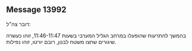 ## Message 13992

דובר צה"ל:

בהמשך להתרעות שהופעלו במרחב הגליל המערבי בשעות 11:46-11:47, זוהו כעשרה שיגורים שחצו משטח לבנון, רובם יורטו, זוהו נפילות.

